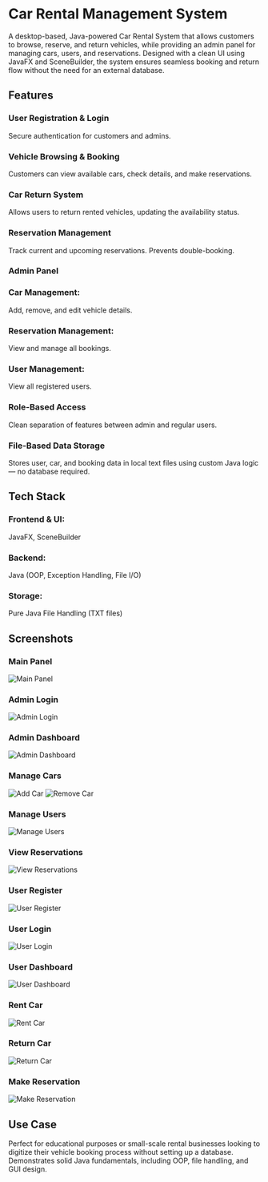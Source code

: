 # Car Rental Management System

A desktop-based, Java-powered Car Rental System that allows customers to browse, reserve, and return vehicles, while providing an admin panel for managing cars, users, and reservations. Designed with a clean UI using JavaFX and SceneBuilder, the system ensures seamless booking and return flow without the need for an external database.
## Features

### User Registration & Login
Secure authentication for customers and admins.

### Vehicle Browsing & Booking
Customers can view available cars, check details, and make reservations.

### Car Return System
Allows users to return rented vehicles, updating the availability status.

### Reservation Management
Track current and upcoming reservations. Prevents double-booking.

### Admin Panel

### Car Management: 
Add, remove, and edit vehicle details.

### Reservation Management: 
View and manage all bookings.

### User Management: 
View all registered users.

### Role-Based Access
Clean separation of features between admin and regular users.

### File-Based Data Storage
Stores user, car, and booking data in local text files using custom Java logic — no database required.

## Tech Stack

### Frontend & UI: 
JavaFX, SceneBuilder

### Backend: 
Java (OOP, Exception Handling, File I/O)

### Storage: 
Pure Java File Handling (TXT files)

## Screenshots
### Main Panel

![Main Panel](./screenshots/mainpanel.png)

### Admin Login

![Admin Login](./screenshots/admin_login.png)

### Admin Dashboard

![Admin Dashboard](./screenshots/admin_panel.png)

### Manage Cars

![Add Car](./screenshots/admin_addcar.png)
![Remove Car](./screenshots/admin_deletecar.png)

### Manage Users

![Manage Users](./screenshots/admin_viewusers.png)

### View Reservations

![View Reservations](./screenshots/admin_reservations.png)

### User Register

![User Register](./screenshots/user_register.png)

### User Login

![User Login](./screenshots/user_login.png)

### User Dashboard

![User Dashboard](./screenshots/user_panel.png)

### Rent Car

![Rent Car](./screenshots/user_rentcar.png)

### Return Car

![Return Car](./screenshots/user_returncar.png)

### Make Reservation

![Make Reservation](./screenshots/user_reservecar.png)

## Use Case

Perfect for educational purposes or small-scale rental businesses looking to digitize their vehicle booking process without setting up a database. Demonstrates solid Java fundamentals, including OOP, file handling, and GUI design.
